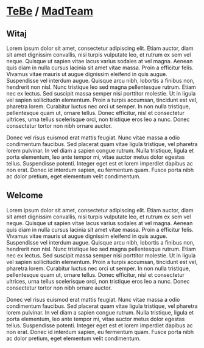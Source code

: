# [TeBe](https://github.com/tebe6502) / [MadTeam](http://madteam.atari8.info/)

## Witaj

Lorem ipsum dolor sit amet, consectetur adipiscing elit. Etiam auctor, diam sit amet dignissim convallis, nisi turpis vulputate leo, et rutrum ex sem vel neque. Quisque ut sapien vitae lacus varius sodales at vel magna. Aenean quis diam in nulla cursus lacinia sit amet vitae massa. Proin a efficitur felis. Vivamus vitae mauris ut augue dignissim eleifend in quis augue. Suspendisse vel interdum augue. Quisque arcu nibh, lobortis a finibus non, hendrerit non nisl. Nunc tristique leo sed magna pellentesque rutrum. Etiam nec ex lectus. Sed suscipit massa semper nisi porttitor molestie. Ut in ligula vel sapien sollicitudin elementum. Proin a turpis accumsan, tincidunt est vel, pharetra lorem. Curabitur luctus nec orci ut semper. In non nulla tristique, pellentesque quam ut, ornare tellus. Donec efficitur, nisl et consectetur ultrices, urna tellus scelerisque orci, non tristique eros leo a nunc. Donec consectetur tortor non nibh ornare auctor.

Donec vel risus euismod erat mattis feugiat. Nunc vitae massa a odio condimentum faucibus. Sed placerat quam vitae ligula tristique, vel pharetra lorem pulvinar. In vel diam a sapien congue rutrum. Nulla tristique, ligula et porta elementum, leo ante tempor mi, vitae auctor metus dolor egestas tellus. Suspendisse potenti. Integer eget est et lorem imperdiet dapibus ac non erat. Donec id interdum sapien, eu fermentum quam. Fusce porta nibh ac dolor pretium, eget elementum velit condimentum.

## Welcome

Lorem ipsum dolor sit amet, consectetur adipiscing elit. Etiam auctor, diam sit amet dignissim convallis, nisi turpis vulputate leo, et rutrum ex sem vel neque. Quisque ut sapien vitae lacus varius sodales at vel magna. Aenean quis diam in nulla cursus lacinia sit amet vitae massa. Proin a efficitur felis. Vivamus vitae mauris ut augue dignissim eleifend in quis augue. Suspendisse vel interdum augue. Quisque arcu nibh, lobortis a finibus non, hendrerit non nisl. Nunc tristique leo sed magna pellentesque rutrum. Etiam nec ex lectus. Sed suscipit massa semper nisi porttitor molestie. Ut in ligula vel sapien sollicitudin elementum. Proin a turpis accumsan, tincidunt est vel, pharetra lorem. Curabitur luctus nec orci ut semper. In non nulla tristique, pellentesque quam ut, ornare tellus. Donec efficitur, nisl et consectetur ultrices, urna tellus scelerisque orci, non tristique eros leo a nunc. Donec consectetur tortor non nibh ornare auctor.

Donec vel risus euismod erat mattis feugiat. Nunc vitae massa a odio condimentum faucibus. Sed placerat quam vitae ligula tristique, vel pharetra lorem pulvinar. In vel diam a sapien congue rutrum. Nulla tristique, ligula et porta elementum, leo ante tempor mi, vitae auctor metus dolor egestas tellus. Suspendisse potenti. Integer eget est et lorem imperdiet dapibus ac non erat. Donec id interdum sapien, eu fermentum quam. Fusce porta nibh ac dolor pretium, eget elementum velit condimentum.
